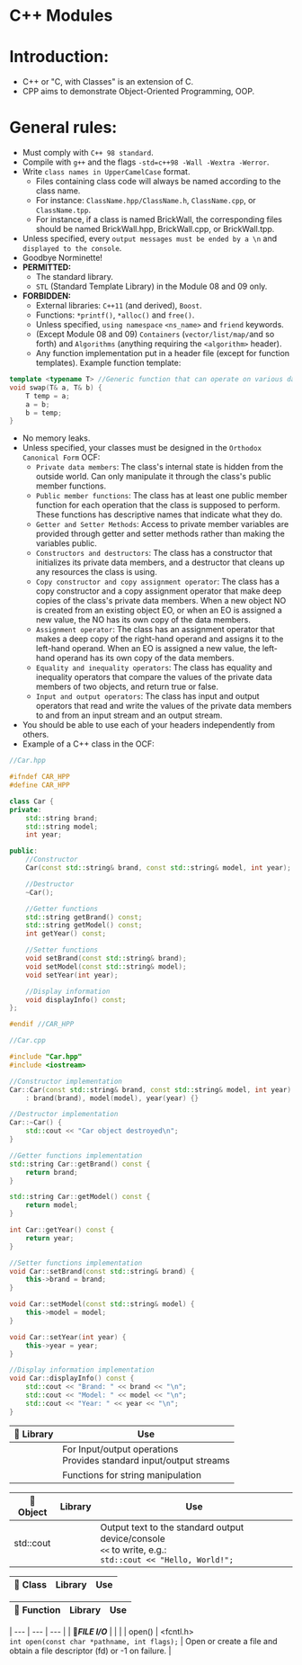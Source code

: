 # C++ Modules

# Introduction:
- C++ or "C, with Classes" is an extension of C.
- CPP aims to demonstrate Object-Oriented Programming, OOP. 


# General rules:
- Must comply with `C++ 98 standard`.
- Compile with `g++` and the flags `-std=c++98 -Wall -Wextra -Werror`.
- Write `class names in UpperCamelCase` format.
	- Files containing class code will always be named according to the class name.
	- For instance: `ClassName.hpp/ClassName.h`, `ClassName.cpp`, or `ClassName.tpp`. 
	- For instance, if a class is named BrickWall, the corresponding files should be named BrickWall.hpp, BrickWall.cpp, or BrickWall.tpp.
- Unless specified, every `output messages must be ended by a \n` and `displayed to the console`.
- Goodbye Norminette!
- **PERMITTED:**
	- The standard library.
	- `STL` (Standard Template Library) in the Module 08 and 09 only.
- **FORBIDDEN:**
	- External libraries: `C++11` (and derived), `Boost`.
	- Functions: `*printf()`, `*alloc()` and `free()`.
	- Unless specified, `using namespace` `<ns_name>` and `friend` keywords.
	- (Except Module 08 and 09) `Containers` (`vector/list/map/`and so forth) and `Algorithms` (anything requiring the `<algorithm>` header).
	- Any function implementation put in a header file (except for function templates). Example function template:
```c++
template <typename T> //Generic function that can operate on various data types. `T` for type
void swap(T& a, T& b) {
    T temp = a;
    a = b;
    b = temp;
}
```
- No memory leaks.
- Unless specified, your classes must be designed in the `Orthodox Canonical Form` OCF:
	- `Private data members`:
	The class's internal state is hidden from the outside world. Can only manipulate it through the class's public member functions.
	- `Public member functions`:
	The class has at least one public member function for each operation that the class is supposed to perform. These functions has descriptive names that indicate what they do.
	- `Getter and Setter Methods`: 
	Access to private member variables are provided through getter and setter methods rather than making the variables public.
	- `Constructors and destructors`:
	The class has a constructor that initializes its private data members, and a destructor that cleans up any resources the class is using.
	- `Copy constructor and copy assignment operator`: 
	The class has a copy constructor and a copy assignment operator that make deep copies of the class's private data members. When a new object NO is created from an existing object EO, or when an EO is assigned a new value, the NO has its own copy of the data members.
	- `Assignment operator`: 
	The class has an assignment operator that makes a deep copy of the right-hand operand and assigns it to the left-hand operand. When an EO is assigned a new value, the left-hand operand has its own copy of the data members.
	- `Equality and inequality operators`:
	The class has equality and inequality operators that compare the values of the private data members of two objects, and return true or false.
	- `Input and output operators`:
	The class has input and output operators that read and write the values of the private data members to and from an input stream and an output stream.
- You should be able to use each of your headers independently from others.
- Example of a C++ class in the OCF:
```C++
//Car.hpp

#ifndef CAR_HPP
#define CAR_HPP

class Car {
private:
    std::string brand;
    std::string model;
    int year;

public:
    //Constructor
    Car(const std::string& brand, const std::string& model, int year);

    //Destructor
    ~Car();

    //Getter functions
    std::string getBrand() const;
    std::string getModel() const;
    int getYear() const;

    //Setter functions
    void setBrand(const std::string& brand);
    void setModel(const std::string& model);
    void setYear(int year);

    //Display information
    void displayInfo() const;
};

#endif //CAR_HPP
```

```C++
//Car.cpp

#include "Car.hpp"
#include <iostream>

//Constructor implementation
Car::Car(const std::string& brand, const std::string& model, int year)
    : brand(brand), model(model), year(year) {}

//Destructor implementation
Car::~Car() {
    std::cout << "Car object destroyed\n";
}

//Getter functions implementation
std::string Car::getBrand() const {
    return brand;
}

std::string Car::getModel() const {
    return model;
}

int Car::getYear() const {
    return year;
}

//Setter functions implementation
void Car::setBrand(const std::string& brand) {
    this->brand = brand;
}

void Car::setModel(const std::string& model) {
    this->model = model;
}

void Car::setYear(int year) {
    this->year = year;
}

//Display information implementation
void Car::displayInfo() const {
    std::cout << "Brand: " << brand << "\n";
    std::cout << "Model: " << model << "\n";
    std::cout << "Year: " << year << "\n";
}
```

| 🔸 **Library** | Use |
| --- | --- |
| <iostream> | For Input/output operations <br>Provides standard input/output streams |
| <cstring> |  Functions for string manipulation |


| 🔸 **Object** | Library | Use |
| --- | --- | --- |
| std::cout | <iostream> | Output text to the standard output device/console <br>`<<` to write, e.g.: <br>`std::cout << "Hello, World!";` |

| 🔸 **Class** | Library | Use |
| --- | --- | --- |


| 🔸 **Function** | Library | Use |
| --- | --- | --- |

| --- | --- | --- |
| 🔸***FILE I/O*** | | |
| open() | <fcntl.h> <br>`int open(const char *pathname, int flags);` | Open or create a file and obtain a file descriptor (fd) or -1 on failure. |